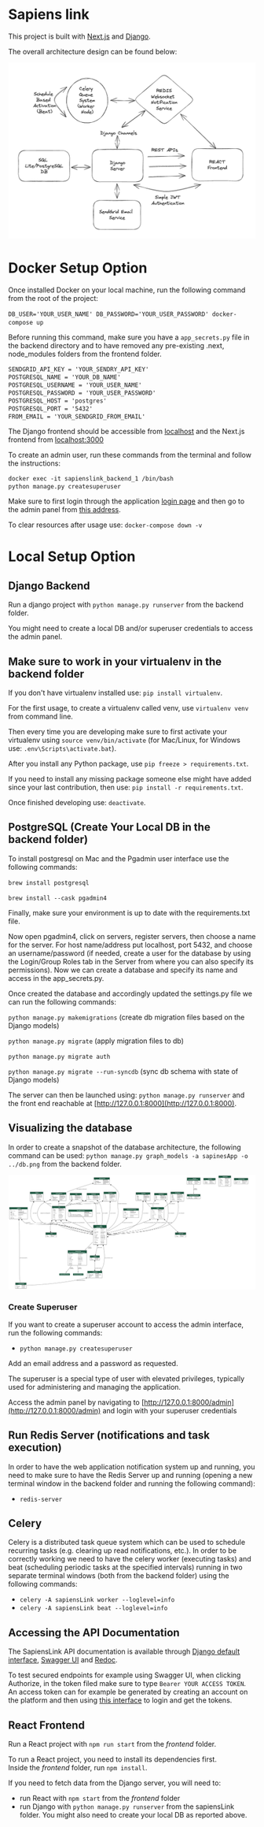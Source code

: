 # Sapiens link

This project is built with [Next.js](https://nextjs.org/) and [Django](https://www.djangoproject.com/).

The overall architecture design can be found below:

![](docs/images/architecture_system.png)

# Docker Setup Option

Once installed Docker on your local machine, run the following command from the root of the project:

`DB_USER='YOUR_USER_NAME' DB_PASSWORD='YOUR_USER_PASSWORD' docker-compose up`

Before running this command, make sure you have a `app_secrets.py` file in the backend directory and to have removed any pre-existing .next, node_modules folders from the frontend folder.

```
SENDGRID_API_KEY = 'YOUR_SENDRY_API_KEY'
POSTGRESQL_NAME = 'YOUR_DB_NAME'
POSTGRESQL_USERNAME = 'YOUR_USER_NAME'
POSTGRESQL_PASSWORD = 'YOUR_USER_PASSWORD'
POSTGRESQL_HOST = 'postgres'
POSTGRESQL_PORT = '5432'
FROM_EMAIL = 'YOUR_SENDGRID_FROM_EMAIL'
```

The Django frontend should be accessible from [localhost](http://localhost/) and the Next.js frontend from [localhost:3000](http://localhost:3000/)

To create an admin user, run these commands from the terminal and follow the instructions:

```
docker exec -it sapienslink_backend_1 /bin/bash
python manage.py createsuperuser
```

Make sure to first login through the application [login page](http://localhost/login/) and then go to the admin panel from [this address](http://localhost/admin/).

To clear resources after usage use: `docker-compose down -v`

# Local Setup Option

## Django Backend

Run a django project with `python manage.py runserver` from the backend folder.

You might need to create a local DB and/or superuser credentials to access the admin panel.

## Make sure to work in your virtualenv in the backend folder

If you don't have virtualenv installed use: `pip install virtualenv`.

For the first usage, to create a virtualenv called venv, use `virtualenv venv` from command line.

Then every time you are developing make sure to first activate your virtualenv using `source venv/bin/activate` (for Mac/Linux, for Windows use: `.env\Scripts\activate.bat`).

After you install any Python package, use `pip freeze > requirements.txt`.

If you need to install any missing package someone else might have added since your last contribution, then use: `pip install -r requirements.txt`.

Once finished developing use: `deactivate`.

## PostgreSQL (Create Your Local DB in the backend folder)

To install postgresql on Mac and the Pgadmin user interface use the following commands:

`brew install postgresql`

`brew install --cask pgadmin4`

Finally, make sure your environment is up to date with the requirements.txt file.

Now open pgadmin4, click on servers, register servers, then choose a name for the server. For host name/address put localhost, port 5432, and choose an username/password (if needed, create a user for the database by using the Login/Group Roles tab in the Server from where you can also specify its permissions). Now we can create a database and specify its name and access in the app_secrets.py.

Once created the database and accordingly updated the settings.py file we can run the following commands:

`python manage.py makemigrations` (create db migration files based on the Django models)

`python manage.py migrate` (apply migration files to db)

`python manage.py migrate auth`

`python manage.py migrate --run-syncdb` (sync db schema with state of Django models)

The server can then be launched using: `python manage.py runserver` and the front end reachable at [http://127.0.0.1:8000](http://127.0.0.1:8000).

## Visualizing the database

In order to create a snapshot of the database architecture, the following command can be used: `python manage.py graph_models -a sapinesApp -o ../db.png` from the backend folder.

![](docs/images/db.png)

### Create Superuser

If you want to create a superuser account to access the admin interface, run the following commands:

- `python manage.py createsuperuser`

Add an email address and a password as requested.

The superuser is a special type of user with elevated privileges, typically used for administering and managing the application.

Access the admin panel by navigating to [http://127.0.0.1:8000/admin](http://127.0.0.1:8000/admin) and login with your superuser credentials

## Run Redis Server (notifications and task execution)

In order to have the web application notification system up and running, you need to make sure to have the Redis Server up and running (opening a new terminal window in the backend folder and running the following command):

- `redis-server`

## Celery

Celery is a distributed task queue system which can be used to schedule recurring tasks (e.g. clearing up read notifications, etc.). In order to be correctly working we
need to have the celery worker (executing tasks) and beat (scheduling periodic tasks at the specified intervals) running in two separate terminal windows (both from the backend folder) using the following commands:

- `celery -A sapiensLink worker --loglevel=info`
- `celery -A sapiensLink beat --loglevel=info`


## Accessing the API Documentation

The SapiensLink API documentation is available through [Django default interface](http://127.0.0.1:8000/api/), [Swagger UI](http://127.0.0.1:8000/api/swagger/) and [Redoc](http://127.0.0.1:8000/api/redoc/).

To test secured endpoints for example using Swagger UI, when clicking Authorize, in the token filed make sure to type `Bearer YOUR ACCESS TOKEN`. An access token can for example be generated by creating an account on the platform and then using [this interface](http://127.0.0.1:8000/api/token/) to login and get the tokens.

## React Frontend

Run a React project with `npm run start` from the _frontend_ folder.

To run a React project, you need to install its dependencies first. </br>
Inside the _frontend_ folder, run `npm install`.

If you need to fetch data from the Django server, you will need to:

- run React with `npm start` from the _frontend_ folder
- run Django with `python manage.py runserver` from the sapiensLink folder. You might also need to create your local DB as reported above.
